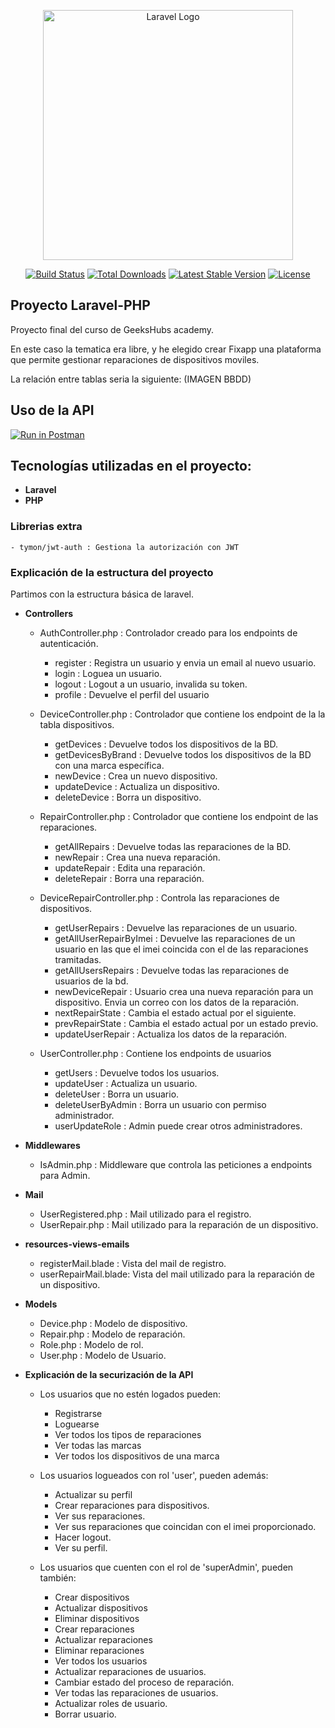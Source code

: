 <p align="center"><a href="https://laravel.com" target="_blank"><img src="https://raw.githubusercontent.com/laravel/art/master/logo-lockup/5%20SVG/2%20CMYK/1%20Full%20Color/laravel-logolockup-cmyk-red.svg" width="400" alt="Laravel Logo"></a></p>

<p align="center">
<a href="https://travis-ci.org/laravel/framework"><img src="https://travis-ci.org/laravel/framework.svg" alt="Build Status"></a>
<a href="https://packagist.org/packages/laravel/framework"><img src="https://img.shields.io/packagist/dt/laravel/framework" alt="Total Downloads"></a>
<a href="https://packagist.org/packages/laravel/framework"><img src="https://img.shields.io/packagist/v/laravel/framework" alt="Latest Stable Version"></a>
<a href="https://packagist.org/packages/laravel/framework"><img src="https://img.shields.io/packagist/l/laravel/framework" alt="License"></a>
</p>

## Proyecto Laravel-PHP

Proyecto final del curso de GeeksHubs academy.

En este caso la tematica era libre, y he elegido crear Fixapp una plataforma que permite gestionar reparaciones de dispositivos moviles. 

La relación entre tablas seria la siguiente:
(IMAGEN BBDD)


## Uso de la API

[![Run in Postman](https://run.pstmn.io/button.svg)](https://app.getpostman.com/run-collection/23873290-6f0ff7c6-2d8e-48da-9840-5a15bc4417d2?action=collection%2Ffork&collection-url=entityId%3D23873290-6f0ff7c6-2d8e-48da-9840-5a15bc4417d2%26entityType%3Dcollection%26workspaceId%3D0036013c-adfd-42cc-995e-7fbd3c9599ba)


## Tecnologías utilizadas en el proyecto:
- **Laravel**
- **PHP**

### Librerias extra
    - tymon/jwt-auth : Gestiona la autorización con JWT
    
### Explicación de la estructura del proyecto
Partimos con la estructura básica de laravel.

- **Controllers**
    - AuthController.php : Controlador creado para los endpoints de autenticación.
        - register : Registra un usuario y envia un email al nuevo usuario.
        - login : Loguea un usuario.
        - logout : Logout a un usuario, invalida su token.
        - profile : Devuelve el perfil del usuario
        
    - DeviceController.php : Controlador que contiene los endpoint de la la tabla dispositivos.
        - getDevices : Devuelve todos los dispositivos de la BD.
        - getDevicesByBrand : Devuelve todos los dispositivos de la BD con una marca específica.
        - newDevice : Crea un nuevo dispositivo.
        - updateDevice : Actualiza un dispositivo.
        - deleteDevice : Borra un dispositivo.
    
    - RepairController.php : Controlador que contiene los endpoint de las reparaciones.
        - getAllRepairs : Devuelve todas las reparaciones de la BD.
        - newRepair : Crea una nueva reparación.
        - updateRepair : Edita una reparación.
        - deleteRepair : Borra una reparación.
    
    - DeviceRepairController.php : Controla las reparaciones de dispositivos.
        - getUserRepairs : Devuelve las reparaciones de un usuario.
        - getAllUserRepairByImei : Devuelve las reparaciones de un usuario en las que el imei coincida con el de las reparaciones tramitadas.
        - getAllUsersRepairs : Devuelve todas las reparaciones de usuarios de la bd.
        - newDeviceRepair : Usuario crea una nueva reparación para un dispositivo. Envia un correo con los datos de la reparación.
        - nextRepairState : Cambia el estado actual por el siguiente.
        - prevRepairState : Cambia el estado actual por un estado previo.
        - updateUserRepair : Actualiza los datos de la reparación.
        
    - UserController.php : Contiene los endpoints de usuarios
        - getUsers : Devuelve todos los usuarios.
        - updateUser : Actualiza un usuario.
        - deleteUser : Borra un usuario.
        - deleteUserByAdmin : Borra un usuario con permiso administrador.
        - userUpdateRole : Admin puede crear otros administradores.
        
- **Middlewares**
    - IsAdmin.php : Middleware que controla las peticiones a endpoints para Admin.

- **Mail**
    - UserRegistered.php : Mail utilizado para el registro.
    - UserRepair.php : Mail utilizado para la reparación de un dispositivo.

- **resources-views-emails**
    - registerMail.blade : Vista del mail de registro.
    - userRepairMail.blade: Vista del mail utilizado para la reparación de un dispositivo.


- **Models**
    - Device.php : Modelo de dispositivo.
    - Repair.php : Modelo de reparación.
    - Role.php : Modelo de rol.
    - User.php : Modelo de Usuario.


- **Explicación de la securización de la API**
    - Los usuarios que no estén logados pueden:
        - Registrarse
        - Loguearse
        - Ver todos los tipos de reparaciones
        - Ver todas las marcas
        - Ver todos los dispositivos de una marca

    - Los usuarios logueados con rol 'user', pueden además:
        - Actualizar su perfil
        - Crear reparaciones para dispositivos.
        - Ver sus reparaciones.
        - Ver sus reparaciones que coincidan con el imei proporcionado.
        - Hacer logout.
        - Ver su perfil.
        
    - Los usuarios que cuenten con el rol de 'superAdmin', pueden también:
        - Crear dispositivos
        - Actualizar dispositivos
        - Eliminar dispositivos
        - Crear reparaciones
        - Actualizar reparaciones
        - Eliminar reparaciones
        - Ver todos los usuarios
        - Actualizar reparaciones de usuarios.
        - Cambiar estado del proceso de reparación.
        - Ver todas las reparaciones de usuarios.
        - Actualizar roles de usuario.
        - Borrar usuario.


